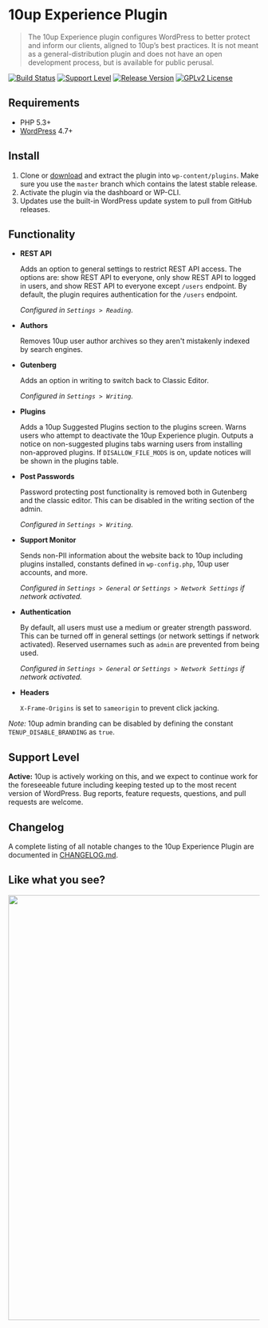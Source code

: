 # 10up Experience Plugin

> The 10up Experience plugin configures WordPress to better protect and inform our clients, aligned to 10up’s best practices. It is not meant as a general-distribution plugin and does not have an open development process, but is available for public perusal.

[![Build Status](https://travis-ci.org/10up/10up-experience.svg?branch=master)](https://travis-ci.org/10up/10up-experience) [![Support Level](https://img.shields.io/badge/support-active-green.svg)](#support-level) [![Release Version](https://img.shields.io/github/v/tag/10up/10up-experience?label=release)](https://github.com/10up/10up-experience/tags) [![GPLv2 License](https://img.shields.io/github/license/10up/10up-experience.svg)](https://github.com/10up/10up-experience/blob/develop/LICENSE.md)

## Requirements

* PHP 5.3+
* [WordPress](http://wordpress.org) 4.7+

## Install

1. Clone or [download](https://github.com/10up/10up-experience/archive/master.zip) and extract the plugin into `wp-content/plugins`. Make sure you use the `master` branch which contains the latest stable release.
1. Activate the plugin via the dashboard or WP-CLI.
1. Updates use the built-in WordPress update system to pull from GitHub releases.

## Functionality

* __REST API__

  Adds an option to general settings to restrict REST API access. The options are: show REST API to everyone, only show REST API to logged in users, and show REST API to everyone except `/users` endpoint. By default, the plugin requires authentication for the `/users` endpoint.

	*Configured in `Settings > Reading`.*

* __Authors__

  Removes 10up user author archives so they aren't mistakenly indexed by search engines.

* __Gutenberg__

  Adds an option in writing to switch back to Classic Editor.

	*Configured in `Settings > Writing`.*

* __Plugins__

  Adds a 10up Suggested Plugins section to the plugins screen. Warns users who attempt to deactivate the 10up Experience plugin. Outputs a notice on non-suggested plugins tabs warning users from installing non-approved plugins. If `DISALLOW_FILE_MODS` is on, update notices will be shown in the plugins table.

* __Post Passwords__

  Password protecting post functionality is removed both in Gutenberg and the classic editor. This can be disabled in the writing section of the admin.

	*Configured in `Settings > Writing`.*

* __Support Monitor__

  Sends non-PII information about the website back to 10up including plugins installed, constants defined in `wp-config.php`, 10up user accounts, and more.

	*Configured in `Settings > General` or `Settings > Network Settings` if network activated.*

* __Authentication__

  By default, all users must use a medium or greater strength password. This can be turned off in general settings (or network settings if network activated). Reserved usernames such as `admin` are prevented from being used.

	*Configured in `Settings > General` or `Settings > Network Settings` if network activated.*

* __Headers__

  `X-Frame-Origins` is set to `sameorigin` to prevent click jacking.

*Note:* 10up admin branding can be disabled by defining the constant `TENUP_DISABLE_BRANDING` as `true`.

## Support Level

**Active:** 10up is actively working on this, and we expect to continue work for the foreseeable future including keeping tested up to the most recent version of WordPress.  Bug reports, feature requests, questions, and pull requests are welcome.

## Changelog

A complete listing of all notable changes to the 10up Experience Plugin are documented in [CHANGELOG.md](https://github.com/10up/10up-experience/blob/develop/CHANGELOG.md).

## Like what you see?

<p align="center">
<a href="http://10up.com/contact/"><img src="https://10updotcom-wpengine.s3.amazonaws.com/uploads/2016/10/10up-Github-Banner.png" width="850"></a>
</p>
